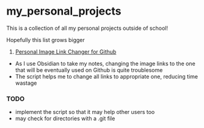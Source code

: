 # my_personal_projects


This is a collection of all my personal projects outside of school!

Hopefully this list grows bigger

1. [Personal Image Link Changer for Github](https://github.com/aleukh/my_personal_projects/blob/main/python/image-links-changer.py)

- As I use Obsidian to take my notes, changing the image links to the one that will be eventually used on Github is quite troublesome
- The script helps me to change all links to appropriate one, reducing time wastage
### TODO

- implement the script so that it may help other users too
- may check for directories with a .git file



